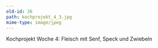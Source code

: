 ```yaml
---
old-id: 36
path: kochprojekt_4_3.jpg
mime-type: image/jpeg
---
```

Kochprojekt Woche 4:
Fleisch mit Senf, Speck und Zwiebeln
